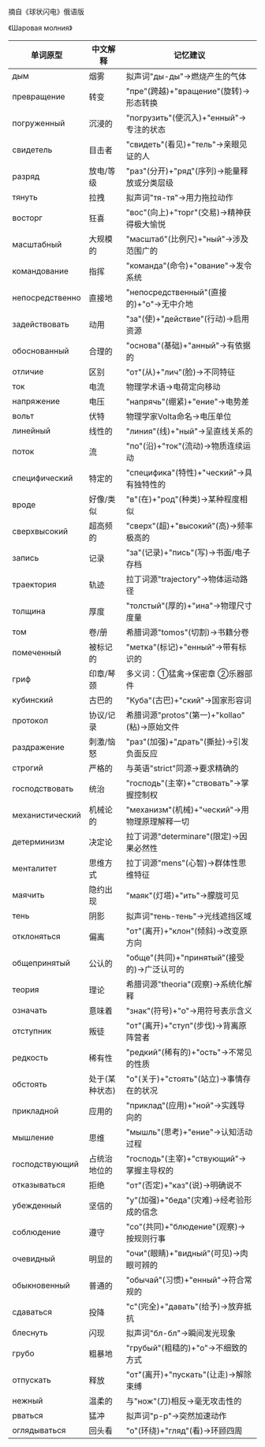 摘自《球状闪电》俄语版

《Шаровая молния》

| 单词原型            | 中文解释               | 记忆建议                                   |
|--------------------|----------------------|------------------------------------------|
| дым                | 烟雾                 | 拟声词"ды-ды"→燃烧产生的气体                 |
| превращение        | 转变                 | "пре"(跨越)+"вращение"(旋转)→形态转换         |
| погруженный        | 沉浸的               | "погрузить"(使沉入)+"енный"→专注的状态        |
| свидетель          | 目击者               | "свидеть"(看见)+"тель"→亲眼见证的人           |
| разряд             | 放电/等级            | "раз"(分开)+"ряд"(序列)→能量释放或分类层级      |
| тянуть             | 拉拽                 | 拟声词"тя-тя"→用力拖拉动作                    |
| восторг            | 狂喜                 | "вос"(向上)+"торг"(交易)→精神获得极大愉悦       |
| масштабный         | 大规模的             | "масштаб"(比例尺)+"ный"→涉及范围广的           |
| командование       | 指挥                 | "команда"(命令)+"ование"→发令系统              |
| непосредственно     | 直接地               | "непосредственный"(直接的)+"о"→无中介地        |
| задействовать      | 动用                 | "за"(使)+"действие"(行动)→启用资源             |
| обоснованный       | 合理的               | "основа"(基础)+"анный"→有依据的                |
| отличие            | 区别                 | "от"(从)+"лич"(脸)→不同特征                   |
| ток                | 电流                 | 物理学术语→电荷定向移动                        |
| напряжение         | 电压                 | "напрячь"(绷紧)+"ение"→电势差                  |
| вольт              | 伏特                 | 物理学家Volta命名→电压单位                     |
| линейный           | 线性的               | "линия"(线)+"ный"→呈直线关系的                 |
| поток              | 流                   | "по"(沿)+"ток"(流动)→物质连续运动               |
| специфический      | 特定的               | "специфика"(特性)+"ческий"→具有独特性的         |
| вроде              | 好像/类似            | "в"(在)+"род"(种类)→某种程度相似                |
| сверхвысокий       | 超高频的             | "сверх"(超)+"высокий"(高)→频率极高的         |
| запись             | 记录                 | "за"(记录)+"пись"(写)→书面/电子存档           |
| траектория         | 轨迹                 | 拉丁词源"trajectory"→物体运动路径              |
| толщина            | 厚度                 | "толстый"(厚的)+"ина"→物理尺寸度量             |
| том                | 卷/册                | 希腊词源"tomos"(切割)→书籍分卷                 |
| помеченный         | 被标记的             | "метка"(标记)+"енный"→带有标识的               |
| гриф               | 印章/琴颈            | 多义词：①猛禽→保密章 ②乐器部件                 |
| кубинский          | 古巴的               | "Куба"(古巴)+"ский"→国家形容词                 |
| протокол           | 协议/记录            | 希腊词源"protos"(第一)+"kollao"(粘)→原始文件    |
| раздражение        | 刺激/恼怒            | "раз"(加强)+"драть"(撕扯)→引发负面反应           |
| строгий            | 严格的               | 与英语"strict"同源→要求精确的                  |
| господствовать     | 统治                 | "господь"(主宰)+"ствовать"→掌握控制权            |
| механистический    | 机械论的             | "механизм"(机械)+"ческий"→用物理原理解释一切      |
| детерминизм        | 决定论               | 拉丁词源"determinare"(限定)→因果必然性           |
| менталитет         | 思维方式             | 拉丁词源"mens"(心智)→群体性思维特征              |
| маячить            | 隐约出现             | "маяк"(灯塔)+"ить"→朦胧可见                     |
| тень               | 阴影                 | 拟声词"тень-тень"→光线遮挡区域                   |
| отклоняться        | 偏离                 | "от"(离开)+"клон"(倾斜)→改变原方向                |
| общепринятый       | 公认的               | "обще"(共同)+"принятый"(接受的)→广泛认可的        |
| теория             | 理论                 | 希腊词源"theoria"(观察)→系统化解释                |
| означать         | 意味着               | "знак"(符号)+"о"→用符号表示含义              |
| отступник        | 叛徒                 | "от"(离开)+"ступ"(步伐)→背离原阵营者          |
| редкость         | 稀有性               | "редкий"(稀有的)+"ость"→不常见的性质          |
| обстоять         | 处于(某种状态)       | "о"(关于)+"стоять"(站立)→事情存在的状况        |
| прикладной       | 应用的               | "приклад"(应用)+"ной"→实践导向的              |
| мышление         | 思维                 | "мышль"(思考)+"ение"→认知活动过程              |
| господствующий   | 占统治地位的         | "господь"(主宰)+"ствующий"→掌握主导权的        |
| отказываться     | 拒绝                 | "от"(否定)+"каз"(说)→明确说不                 |
| убежденный       | 坚信的               | "у"(加强)+"беда"(灾难)→经考验形成的信念        |
| соблюдение       | 遵守                 | "со"(共同)+"блюдение"(观察)→按规则行事         |
| очевидный        | 明显的               | "очи"(眼睛)+"видный"(可见)→肉眼可辨的          |
| обыкновенный     | 普通的               | "обычай"(习惯)+"енный"→符合常规的             |
| сдаваться        | 投降                 | "с"(完全)+"давать"(给予)→放弃抵抗              |
| блеснуть         | 闪现                 | 拟声词"бл-бл"→瞬间发光现象                    |
| грубо            | 粗暴地               | "грубый"(粗糙的)+"о"→不细致的方式              |
| отпускать        | 释放                 | "от"(离开)+"пускать"(让走)→解除束缚            |
| нежный           | 温柔的               | 与"нож"(刀)相反→毫无攻击性的                   |
| рваться          | 猛冲                 | 拟声词"р-р"→突然加速动作                      |
| оглядываться     | 回头看               | "о"(环绕)+"гляд"(看)→环顾四周                 |
